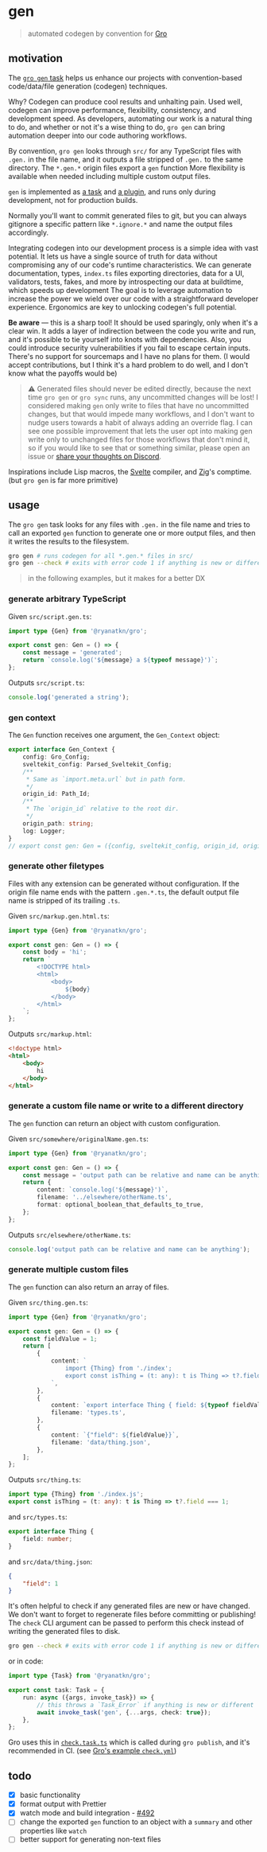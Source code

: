 # gen

> automated codegen by convention for
> [Gro](https://github.com/ryanatkn/gro)

## motivation

The [`gro gen` task](/src/lib/gen.task.ts) helps us enhance our projects
with convention-based code/data/file generation (codegen) techniques.

Why? Codegen can produce cool results and unhalting pain.
Used well, codegen can improve performance, flexibility, consistency, and development speed.
As developers, automating our work is a natural thing to do,
and whether or not it's a wise thing to do,
`gro gen` can bring automation deeper into our code authoring workflows.

By convention, `gro gen` looks through `src/`
for any TypeScript files with `.gen.` in the file name,
and it outputs a file stripped of `.gen.` to the same directory.
The `*.gen.*` origin files export a `gen` function
More flexibility is available when needed
including multiple custom output files.

`gen` is implemented as [a task](/src/lib/gen.task.ts)
and [a plugin](/src/lib/gro_plugin_gen.ts),
and runs only during development, not for production builds.

Normally you'll want to commit generated files to git,
but you can always gitignore a specific pattern like `*.ignore.*`
and name the output files accordingly.

Integrating codegen into our development process
is a simple idea with vast potential.
It lets us have a single source of truth for data
without compromising any of our code's runtime characteristics.
We can generate documentation, types,
`index.ts` files exporting directories,
data for a UI,
validators, tests, fakes,
and more by introspecting our data at buildtime,
which speeds up development
The goal is to leverage automation to increase the power we wield over our code
with a straightforward developer experience.
Ergonomics are key to unlocking codegen's full potential.

**Be aware** — this is a sharp tool! It should be used sparingly, only when it's a clear win.
It adds a layer of indirection between the code you write and run,
and it's possible to tie yourself into knots with dependencies.
Also, you could introduce security vulnerabilities
if you fail to escape certain inputs.
There's no support for sourcemaps and I have no plans for them.
(I would accept contributions, but I think it's a hard problem to do well,
and I don't know what the payoffs would be)

> ⚠️ Generated files should never be edited directly,
> because the next time `gro gen` or `gro sync` runs,
> any uncommitted changes will be lost!
> I considered making `gen` only write to files that have no uncommitted changes,
> but that would impede many workflows,
> and I don't want to nudge users towards a habit of always adding an override flag.
> I can see one possible improvement that lets the user
> opt into making gen write only to unchanged files for those workflows that don't mind it,
> so if you would like to see that or something similar,
> please open an issue or [share your thoughts on Discord](https://discord.gg/YU5tyeK72X).

Inspirations include Lisp macros, the
[Svelte](https://github.com/sveltejs/svelte) compiler,
and [Zig](https://github.com/ziglang/zig)'s comptime.
(but `gro gen` is far more primitive)

## usage

The `gro gen` task looks for any files with `.gen.`
in the file name and tries to call an exported `gen`
function to generate one or more output files,
and then it writes the results to the filesystem.

```bash
gro gen # runs codegen for all *.gen.* files in src/
gro gen --check # exits with error code 1 if anything is new or different; no-op to the fs
```

> in the following examples,
> but it makes for a better DX

### generate arbitrary TypeScript

Given `src/script.gen.ts`:

```ts
import type {Gen} from '@ryanatkn/gro';

export const gen: Gen = () => {
	const message = 'generated';
	return `console.log('${message} a ${typeof message}')`;
};
```

Outputs `src/script.ts`:

```ts
console.log('generated a string');
```

### gen context

The `Gen` function receives one argument, the `Gen_Context` object:

```ts
export interface Gen_Context {
	config: Gro_Config;
	sveltekit_config: Parsed_Sveltekit_Config;
	/**
	 * Same as `import.meta.url` but in path form.
	 */
	origin_id: Path_Id;
	/**
	 * The `origin_id` relative to the root dir.
	 */
	origin_path: string;
	log: Logger;
}
// export const gen: Gen = ({config, sveltekit_config, origin_id, origin_path, log}) => {
```

### generate other filetypes

Files with any extension can be generated without configuration.
If the origin file name ends with the pattern `.gen.*.ts`,
the default output file name is stripped of its trailing `.ts`.

Given `src/markup.gen.html.ts`:

```ts
import type {Gen} from '@ryanatkn/gro';

export const gen: Gen = () => {
	const body = 'hi';
	return `
		<!DOCTYPE html>
		<html>
			<body>
				${body}
			</body>
		</html>
	`;
};
```

Outputs `src/markup.html`:

```html
<!doctype html>
<html>
	<body>
		hi
	</body>
</html>
```

### generate a custom file name or write to a different directory

The `gen` function can return an object with custom configuration.

Given `src/somewhere/originalName.gen.ts`:

```ts
import type {Gen} from '@ryanatkn/gro';

export const gen: Gen = () => {
	const message = 'output path can be relative and name can be anything';
	return {
		content: `console.log('${message}')`,
		filename: '../elsewhere/otherName.ts',
		format: optional_boolean_that_defaults_to_true,
	};
};
```

Outputs `src/elsewhere/otherName.ts`:

```ts
console.log('output path can be relative and name can be anything');
```

### generate multiple custom files

The `gen` function can also return an array of files.

Given `src/thing.gen.ts`:

```ts
import type {Gen} from '@ryanatkn/gro';

export const gen: Gen = () => {
	const fieldValue = 1;
	return [
		{
			content: `
				import {Thing} from './index';
				export const isThing = (t: any): t is Thing => t?.field === ${fieldValue};
			`,
		},
		{
			content: `export interface Thing { field: ${typeof fieldValue} }`,
			filename: 'types.ts',
		},
		{
			content: `{"field": ${fieldValue}}`,
			filename: 'data/thing.json',
		},
	];
};
```

Outputs `src/thing.ts`:

```ts
import type {Thing} from './index.js';
export const isThing = (t: any): t is Thing => t?.field === 1;
```

and `src/types.ts`:

```ts
export interface Thing {
	field: number;
}
```

and `src/data/thing.json`:

```json
{
	"field": 1
}
```

It's often helpful to check if any generated files are new or have changed.
We don't want to forget to regenerate files before committing or publishing!
The `check` CLI argument can be passed to perform this check
instead of writing the generated files to disk.

```bash
gro gen --check # exits with error code 1 if anything is new or different; no-op to the fs
```

or in code:

```ts
import type {Task} from '@ryanatkn/gro';

export const task: Task = {
	run: async ({args, invoke_task}) => {
		// this throws a `Task_Error` if anything is new or different
		await invoke_task('gen', {...args, check: true});
	},
};
```

Gro uses this in [`check.task.ts`](/src/lib/check.task.ts)
which is called during `gro publish`, and it's recommended in CI.
(see [Gro's example `check.yml`](/.github/workflows/check.yml))

## todo

- [x] basic functionality
- [x] format output with Prettier
- [x] watch mode and build integration - [#492](https://github.com/ryanatkn/gro/pull/492)
- [ ] change the exported `gen` function to an object with a `summary` and other properties like `watch`
- [ ] better support for generating non-text files
